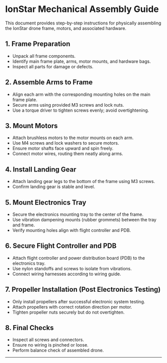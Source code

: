 # IonStar Mechanical Assembly Guide

This document provides step-by-step instructions for physically assembling the IonStar drone frame, motors, and associated hardware.

## 1. Frame Preparation

- Unpack all frame components.
- Identify main frame plate, arms, motor mounts, and hardware bags.
- Inspect all parts for damage or defects.

## 2. Assemble Arms to Frame

- Align each arm with the corresponding mounting holes on the main frame plate.
- Secure arms using provided M3 screws and lock nuts.
- Use a torque driver to tighten screws evenly; avoid overtightening.

## 3. Mount Motors

- Attach brushless motors to the motor mounts on each arm.
- Use M4 screws and lock washers to secure motors.
- Ensure motor shafts face upward and spin freely.
- Connect motor wires, routing them neatly along arms.

## 4. Install Landing Gear

- Attach landing gear legs to the bottom of the frame using M3 screws.
- Confirm landing gear is stable and level.

## 5. Mount Electronics Tray

- Secure the electronics mounting tray to the center of the frame.
- Use vibration dampening mounts (rubber grommets) between the tray and frame.
- Verify mounting holes align with flight controller and PDB.

## 6. Secure Flight Controller and PDB

- Attach flight controller and power distribution board (PDB) to the electronics tray.
- Use nylon standoffs and screws to isolate from vibrations.
- Connect wiring harnesses according to wiring guide.

## 7. Propeller Installation (Post Electronics Testing)

- Only install propellers after successful electronic system testing.
- Attach propellers with correct rotation direction per motor.
- Tighten propeller nuts securely but do not overtighten.

## 8. Final Checks

- Inspect all screws and connectors.
- Ensure no wiring is pinched or loose.
- Perform balance check of assembled drone.

---

